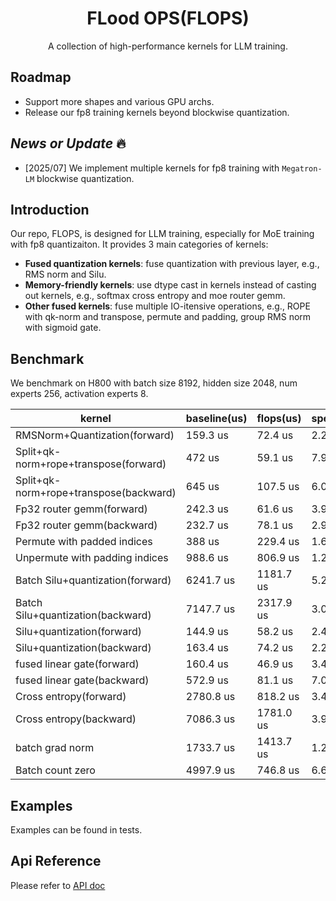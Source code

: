

<h1 align="center">FLood OPS(FLOPS) </h1>

  
<p align="center">
   A collection of high-performance kernels for LLM training.
</p>



## Roadmap ##

- Support more shapes and various GPU archs.
- Release our fp8 training kernels beyond blockwise quantization.

## *News or Update* 🔥

- [2025/07] We implement multiple kernels for fp8 training with `Megatron-LM` blockwise quantization. 


## Introduction

Our repo, FLOPS, is designed for LLM training, especially for MoE training with fp8 quantizaiton. It provides 3 main categories of kernels:

- **Fused quantization kernels**: fuse quantization with previous layer, e.g., RMS norm and Silu.
- **Memory-friendly kernels**: use dtype cast in kernels instead of casting out kernels, e.g., softmax cross entropy and moe router gemm.
- **Other fused kernels**: fuse multiple IO-itensive operations, e.g., ROPE with qk-norm and transpose, permute and padding, group RMS norm with sigmoid gate.


## Benchmark

We benchmark on H800 with batch size 8192, hidden size 2048, num experts 256, activation experts 8.

| kernel | baseline(us) | flops(us) | speedup |
|--------|--------------|-----------|---------|
| RMSNorm+Quantization(forward) | 159.3 us | 72.4 us | 2.2 |
| Split+qk-norm+rope+transpose(forward) | 472 us | 59.1 us | 7.99 |
| Split+qk-norm+rope+transpose(backward) | 645 us | 107.5 us | 6.0 |
| Fp32 router gemm(forward) | 242.3 us | 61.6 us | 3.931 |
| Fp32 router gemm(backward) | 232.7 us | 78.1 us | 2.979 |
| Permute with padded indices | 388 us | 229.4 us | 1.69 |
| Unpermute with padding indices | 988.6 us | 806.9 us | 1.23 |
| Batch Silu+quantization(forward) | 6241.7 us | 1181.7 us | 5.28 |
| Batch Silu+quantization(backward) | 7147.7 us | 2317.9 us | 3.08 |
| Silu+quantization(forward) | 144.9 us | 58.2 us | 2.48 |
| Silu+quantization(backward) | 163.4 us | 74.2 us | 2.2 |
| fused linear gate(forward) | 160.4 us | 46.9 us | 3.42 |
| fused linear gate(backward) | 572.9 us | 81.1 us | 7.06 |
| Cross entropy(forward) | 2780.8 us | 818.2 us | 3.4 |
| Cross entropy(backward) | 7086.3 us | 1781.0 us | 3.98 |
| batch grad norm | 1733.7 us | 1413.7 us | 1.23 | 
| Batch count zero | 4997.9 us | 746.8 us | 6.69 | 


## Examples

Examples can be found in tests.

## Api Reference

Please refer to [API doc](docs/api.md)